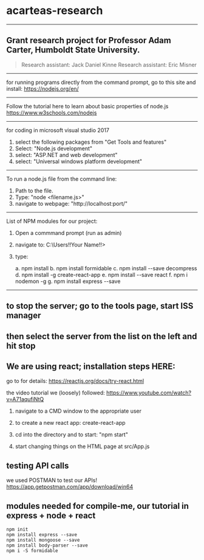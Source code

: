 # acarteas-research

---

## Grant research project for Professor Adam Carter, Humboldt State University.
> Research assistant: Jack Daniel Kinne
> Research assistant: Eric Misner

---

for running programs directly from the command prompt, go to this site and install:
https://nodejs.org/en/

---

Follow the tutorial here to learn about basic properties of node.js
https://www.w3schools.com/nodejs

---

for coding in microsoft visual studio 2017 
1. select the following packages from "Get Tools and features"
2. Select: "Node.js development"
3. select: "ASP.NET and web development"
4. select: "Universal windows platform development"

---

To run a node.js file from the command line:
1. Path to the file.
2. Type: "node <filename.js>"
3. navigate to webpage: "http://localhost:port/"

---

List of NPM modules for our project:

1. Open a commmand prompt (run as admin) 
2. navigate to: C:\Users\!!Your Name!!>
3. type:
	
	a. npm install
	b. npm install formidable
	c. npm install --save decompress
	d. npm install -g create-react-app
	e. npm install --save react
	f. npm i nodemon -g
	g. npm install express --save
	


---
 
## to stop the server; go to the tools page,  start ISS manager  
## then select the server from the list on the left and hit stop

## We are using react;  installation steps HERE:

go to for details:
https://reactjs.org/docs/try-react.html

the video tutorial we (loosely) followed:
https://www.youtube.com/watch?v=A71aqufiNtQ

1. navigate to a CMD window to the appropriate user


3. to create a new react app:
create-react-app <name-of-hello-world>

4. cd into the directory and to start:
"npm start"

5. start changing things on the HTML page at src/App.js


## testing API calls

we used POSTMAN to test our APIs!
https://app.getpostman.com/app/download/win64



## modules needed for compile-me, our tutorial in express + node + react

``` 
npm init
npm install express --save
npm install mongoose --save
npm install body-parser --save
npm i -S formidable

```

